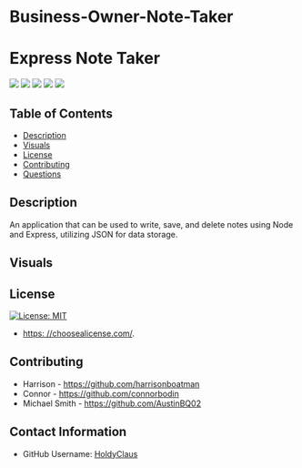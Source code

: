 # Business-Owner-Note-Taker

# Express Note Taker
  <img src="https://img.shields.io/badge/-JavaScript-blue" />
  <img src="https://img.shields.io/badge/-JSON-red" />
  <img src="https://img.shields.io/badge/-Express-green" />
  <img src="https://img.shields.io/badge/-Node-yellow" />
  <img src="https://img.shields.io/badge/-Heroku-grey" />

## Table of Contents
  * [Description](#description)
  * [Visuals](#visuals)
  * [License](#license)
  * [Contributing](#contribution)
  * [Questions](#contact-information)

## Description
An application that can be used to write, save, and delete notes using Node and Express, utilizing JSON for data storage.

## Visuals


## License
  [![License: MIT](https://img.shields.io/badge/License-MIT-yellow.svg)](https://opensource.org/licenses/MIT)
  * [https: //choosealicense.com/](https://choosealicense.com/).

## Contributing
- Harrison - https://github.com/harrisonboatman
- Connor - https://github.com/connorbodin
- Michael Smith - https://github.com/AustinBQ02

## Contact Information
  * GitHub Username: [HoldyClaus](https://github.com/HoldyClaus)